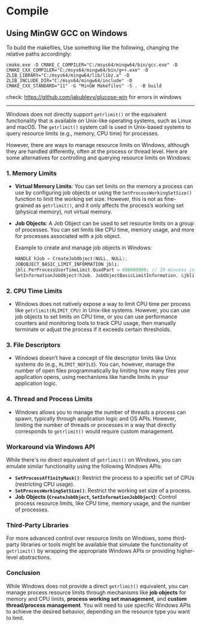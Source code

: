 # Compile

## Using MinGW GCC on Windows


To build the makefiles, Use something like the following, changing the relative paths accordingly:
```
cmake.exe -D CMAKE_C_COMPILER="C:/msys64/mingw64/bin/gcc.exe" -D CMAKE_CXX_COMPILER="C:/msys64/mingw64/bin/g++.exe" -D ZLIB_LIBRARY="C:/msys64/mingw64/lib/libz.a" -D ZLIB_INCLUDE_DIR="C:/msys64/mingw64/include" -D CMAKE_CXX_STANDARD="11" -G "MinGW Makefiles" -S . -B build
```

check:  https://github.com/jakublevy/glucose-win for errors in windows



-----------------------------

Windows does not directly support `getrlimit()` or the equivalent functionality that is available on Unix-like operating systems, such as Linux and macOS. The `getrlimit()` system call is used in Unix-based systems to query resource limits (e.g., memory, CPU time) for processes.

However, there are ways to manage resource limits on Windows, although they are handled differently, often at the process or thread level. Here are some alternatives for controlling and querying resource limits on Windows:

### 1. **Memory Limits**
   - **Virtual Memory Limits**: You can set limits on the memory a process can use by configuring job objects or using the `SetProcessWorkingSetSize()` function to limit the working set size. However, this is not as fine-grained as `getrlimit()`, and it only affects the process’s working set (physical memory), not virtual memory.
   - **Job Objects**: A Job Object can be used to set resource limits on a group of processes. You can set limits like CPU time, memory usage, and more for processes associated with a job object.

     Example to create and manage job objects in Windows:
     ```cpp
     HANDLE hJob = CreateJobObject(NULL, NULL);
     JOBOBJECT_BASIC_LIMIT_INFORMATION jbli;
     jbli.PerProcessUserTimeLimit.QuadPart = 600000000; // 10 minutes in 100ns units
     SetInformationJobObject(hJob, JobObjectBasicLimitInformation, &jbli, sizeof(jbli));
     ```

### 2. **CPU Time Limits**
   - Windows does not natively expose a way to limit CPU time per process like `getrlimit(RLIMIT_CPU)` in Unix-like systems. However, you can use job objects to set limits on CPU time, or you can use performance counters and monitoring tools to track CPU usage, then manually terminate or adjust the process if it exceeds certain thresholds.

### 3. **File Descriptors**
   - Windows doesn’t have a concept of file descriptor limits like Unix systems do (e.g., `RLIMIT_NOFILE`). You can, however, manage the number of open files programmatically by limiting how many files your application opens, using mechanisms like handle limits in your application logic.

### 4. **Thread and Process Limits**
   - Windows allows you to manage the number of threads a process can spawn, typically through application logic and OS APIs. However, limiting the number of threads or processes in a way that directly corresponds to `getrlimit()` would require custom management.

### Workaround via Windows API

While there's no direct equivalent of `getrlimit()` on Windows, you can emulate similar functionality using the following Windows APIs:

- **`SetProcessAffinityMask()`**: Restrict the process to a specific set of CPUs (restricting CPU usage).
- **`SetProcessWorkingSetSize()`**: Restrict the working set size of a process.
- **Job Objects (`CreateJobObject`, `SetInformationJobObject`)**: Control process resource limits, like CPU time, memory usage, and the number of processes.

### Third-Party Libraries
For more advanced control over resource limits on Windows, some third-party libraries or tools might be available that simulate the functionality of `getrlimit()` by wrapping the appropriate Windows APIs or providing higher-level abstractions.

### Conclusion
While Windows does not provide a direct `getrlimit()` equivalent, you can manage process resource limits through mechanisms like **job objects** for memory and CPU limits, **process working set management**, and **custom thread/process management**. You will need to use specific Windows APIs to achieve the desired behavior, depending on the resource type you want to limit.